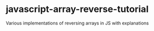 # javascript-array-reverse-tutorial
Various implementations of reversing arrays in JS with explanations
